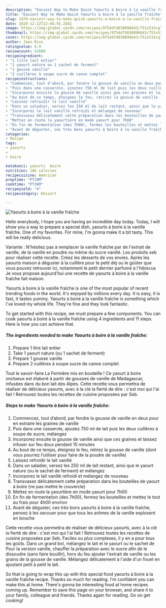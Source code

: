 ```yaml
---
description: "Easiest Way to Make Quick Yaourts à boire à la vanille fraîche"
title: "Easiest Way to Make Quick Yaourts à boire à la vanille fraîche"
slug: 1970-easiest-way-to-make-quick-yaourts-a-boire-a-la-vanille-fraiche
date: 2020-12-22T22:44:55.256Z
image: https://img-global.cpcdn.com/recipes/9754d74830096643/751x532cq70/yaourts-a-boire-a-la-vanille-fraiche-photo-principale-de-la-recette.jpg
thumbnail: https://img-global.cpcdn.com/recipes/9754d74830096643/751x532cq70/yaourts-a-boire-a-la-vanille-fraiche-photo-principale-de-la-recette.jpg
cover: https://img-global.cpcdn.com/recipes/9754d74830096643/751x532cq70/yaourts-a-boire-a-la-vanille-fraiche-photo-principale-de-la-recette.jpg
author: Jean Rice
ratingvalue: 4.9
reviewcount: 42608
recipeingredient:
- "1 litre lait entier"
- "1 yaourt nature ou 1 sachet de ferment"
- "1 gousse vanille"
- "2 cuillères à soupe sucre de canne complet"
recipeinstructions:
- "Commencez, tout d’abord, par fendre la gousse de vanille en deux pour en extraire les graines de vanille"
- "Puis dans une casserole, ajoutez 750 ml de lait puis les deux cuillères à soupe de sucre, mélangez"
- "Incorporez ensuite la gousse de vanille ainsi que ces graines et laissez infuser sur feu doux pendant 15 minutes"
- "Au bout de ce temps, éteignez le feu, retirez la gousse de vanille (dont vous pourrez l’utiliser pour faire de la poudre de vanille)"
- "Laissez refroidir le lait vanillé"
- "Dans un saladier, versez les 250 ml de lait restant, ainsi que le yaourt nature (ou le sachet de ferment) et mélangez"
- "Incorporez le lait vanillé refroidi et mélangez de nouveau"
- "Transvasez délicatement cette préparation dans les bouteilles de yaourt à boire (ne pas mettre le couvercle)"
- "Mettez en route la yaourtière en mode yaourt pour 7h00"
- "En fin de fermentation (des 7h00), fermez les bouteilles et mettez le tout au frais pour 4h00 environ"
- "Avant de déguster, ces très bons yaourts à boire à la vanille fraîche, pensez à les secouer pour que tous les arômes de la vanille explosent en bouche"
categories:
- Recipe
tags:
- yaourts
- 
- boire

katakunci: yaourts  boire 
nutrition: 186 calories
recipecuisine: American
preptime: "PT19M"
cooktime: "PT36M"
recipeyield: "4"
recipecategory: Dessert

---
```



![Yaourts à boire à la vanille fraîche](https://img-global.cpcdn.com/recipes/9754d74830096643/751x532cq70/yaourts-a-boire-a-la-vanille-fraiche-photo-principale-de-la-recette.jpg)

Hello everybody, I hope you are having an incredible day today. Today, I will show you a way to prepare a special dish, yaourts à boire à la vanille fraîche. One of my favorites. For mine, I'm gonna make it a bit tasty. This will be really delicious.

Variante : N&#39;hésitez pas à remplacer la vanille fraîche par de l&#39;extrait de vanille, de la vanille en poudre ou même du sucre vanillé. Les produits seb pour réaliser cette recette. Créez les desserts de vos envies. Après les yaourts maison à déguster à la cuillère pour le petit déj ou le goûter que vous pouvez retrouver ici, notamment le petit dernier parfumé à l&#39;hibiscus Je vous propose aujourd&#39;hui une recette de yaourts à boire à la vanille fraîche fait maison.

Yaourts à boire à la vanille fraîche is one of the most popular of recent trending foods in the world. It's enjoyed by millions every day. It is easy, it is fast, it tastes yummy. Yaourts à boire à la vanille fraîche is something which I've loved my whole life. They're fine and they look fantastic.


To get started with this recipe, we must prepare a few components. You can cook yaourts à boire à la vanille fraîche using 4 ingredients and 11 steps. Here is how you can achieve that.

<!--inarticleads1-->

##### The ingredients needed to make Yaourts à boire à la vanille fraîche:

1. Prepare 1 litre lait entier
1. Take 1 yaourt nature (ou 1 sachet de ferment)
1. Prepare 1 gousse vanille
1. Prepare 2 cuillères à soupe sucre de canne complet


Tout le savoir-faire La Fermière mis en bouteille ! Ce yaourt à boire onctueux est élaboré à partir de gousses de vanille de Madagascar, infusées dans du bon lait des Alpes. Cette recette vous permettra de réaliser de délicieux yaourts, avec à la clé la fierté de dire : c&#39;est moi qui l&#39;ai fait ! Retrouvez toutes les recettes de cuisine proposées par Seb. 

<!--inarticleads2-->

##### Steps to make Yaourts à boire à la vanille fraîche:

1. Commencez, tout d’abord, par fendre la gousse de vanille en deux pour en extraire les graines de vanille
1. Puis dans une casserole, ajoutez 750 ml de lait puis les deux cuillères à soupe de sucre, mélangez
1. Incorporez ensuite la gousse de vanille ainsi que ces graines et laissez infuser sur feu doux pendant 15 minutes
1. Au bout de ce temps, éteignez le feu, retirez la gousse de vanille (dont vous pourrez l’utiliser pour faire de la poudre de vanille)
1. Laissez refroidir le lait vanillé
1. Dans un saladier, versez les 250 ml de lait restant, ainsi que le yaourt nature (ou le sachet de ferment) et mélangez
1. Incorporez le lait vanillé refroidi et mélangez de nouveau
1. Transvasez délicatement cette préparation dans les bouteilles de yaourt à boire (ne pas mettre le couvercle)
1. Mettez en route la yaourtière en mode yaourt pour 7h00
1. En fin de fermentation (des 7h00), fermez les bouteilles et mettez le tout au frais pour 4h00 environ
1. Avant de déguster, ces très bons yaourts à boire à la vanille fraîche, pensez à les secouer pour que tous les arômes de la vanille explosent en bouche


Cette recette vous permettra de réaliser de délicieux yaourts, avec à la clé la fierté de dire : c&#39;est moi qui l&#39;ai fait ! Retrouvez toutes les recettes de cuisine proposées par Seb. Faciles ou plus complexes, il y en a pour tous les goûts. Dans un grand bol, mélangez le lait et le yaourt ou le sachet de Pour la version vanille, chauffer la préparation avec le sucre afin de le dissoudre (sans faire bouillir), hors du feu ajouter l&#39;extrait de vanille ou les grains de la gousse de vanille. Mélangez délicatement à l&#39;aide d&#39;un fouet en ajoutant petit à petit le lait. 

So that is going to wrap this up with this special food yaourts à boire à la vanille fraîche recipe. Thanks so much for reading. I'm confident you can make this at home. There's gonna be interesting food at home recipes coming up. Remember to save this page on your browser, and share it to your family, colleague and friends. Thanks again for reading. Go on get cooking!
